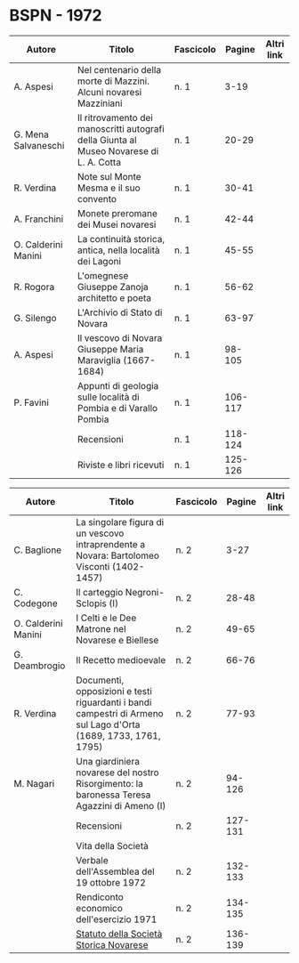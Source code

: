# BSPN - 1972

| Autore              | Titolo                                                                                  | Fascicolo | Pagine  | Altri link |
|---------------------|-----------------------------------------------------------------------------------------|-----------|---------|------------|
| A. Aspesi           | Nel centenario della morte di Mazzini. Alcuni novaresi Mazziniani                       | n. 1      | 3-19    |            |
| G. Mena Salvaneschi | Il ritrovamento dei manoscritti autografi della Giunta al Museo Novarese di L. A. Cotta | n. 1      | 20-29   |            |
| R. Verdina          | Note sul Monte Mesma e il suo convento                                                  | n. 1      | 30-41   |            |
| A. Franchini        | Monete preromane dei Musei novaresi                                                     | n. 1      | 42-44   |            |
| O. Calderini Manini | La continuità storica, antica, nella località dei Lagoni                                | n. 1      | 45-55   |            |
| R. Rogora           | L'omegnese Giuseppe Zanoja architetto e poeta                                           | n. 1      | 56-62   |            |
| G. Silengo          | L'Archivio di Stato di Novara                                                           | n. 1      | 63-97   |            |
| A. Aspesi           | Il vescovo di Novara Giuseppe Maria Maraviglia (1667-1684)                              | n. 1      | 98-105  |            |
| P. Favini           | Appunti di geologia sulle località di Pombia e di Varallo Pombia                        | n. 1      | 106-117 |            |
|                     | Recensioni                                                                              | n. 1      | 118-124 |            |
|                     | Riviste e libri ricevuti                                                                | n. 1      | 125-126 |            |

| Autore              | Titolo                                                                                                          | Fascicolo | Pagine  | Altri link |
|---------------------|-----------------------------------------------------------------------------------------------------------------|-----------|---------|------------|
| C. Baglione         | La singolare figura di un vescovo intraprendente a Novara: Bartolomeo Visconti (1402-1457)                      | n. 2      | 3-27    |            |
| C. Codegone         | Il carteggio Negroni-Sclopis (I)                                                                                | n. 2      | 28-48   |            |
| O. Calderini Manini | I Celti e le Dee Matrone nel Novarese e Biellese                                                                | n. 2      | 49-65   |            |
| G. Deambrogio       | Il Recetto medioevale                                                                                           | n. 2      | 66-76   |            |
| R. Verdina          | Documenti, opposizioni e testi riguardanti i bandi campestri di Armeno sul Lago d'Orta (1689, 1733, 1761, 1795) | n. 2      | 77-93   |            |
| M. Nagari           | Una giardiniera novarese del nostro Risorgimento: la baronessa Teresa Agazzini di Ameno (I)                     | n. 2      | 94-126  |            |
|                     | Recensioni                                                                                                      | n. 2      | 127-131 |            |
|                     | Vita della Società                                                                                              |           |         |            |
|                     | Verbale dell'Assemblea del 19 ottobre 1972                                                                      | n. 2      | 132-133 |            |
|                     | Rendiconto economico dell'esercizio 1971                                                                        | n. 2      | 134-135 |            |
|                     | [Statuto della Società Storica Novarese](http://www.ssno.it/SSN/ssn_stat.html)                                  | n. 2      | 136-139 |            |